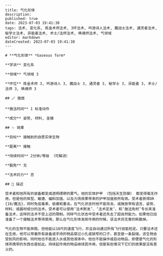 
    ---
    title: 气化形体
    description: 
    published: true
    date: 2023-07-03 19:41:38
    tags: 法术, 变化系, 炼金术师法术, 3环法术, 吟游诗人法术, 魔战士法术, 通灵者法术, 秘学士法术, 异能者法术, 术士/法师法术, 唤魂师法术, 气领域
    editor: markdown
    dateCreated: 2023-07-03 19:41:38
    ---

    # **气化形体** *Gaseous form*

    **学派** 变化系 

    **领域** 气领域 3

    **环位** 炼金术师 3, 吟游诗人 3, 魔战士 3, 通灵者 3, 秘学士 3, 异能者 3, 术士/法师 3, 唤魂师 3

    ## 🪄 施放

    **施法时间** 1 标准动作

    **成分** 姿势, 材料, 圣徽

    ## ✨ 效果 

    **目标** 接触到的自愿实体生物 

    **距离** 接触  

    **持续时间** 2分钟/等级 （可解消） 

    **豁免** 无

    **法术抗力** 否

    ## 📖 描述

    受术者和他所有的装备都变成透明缥缈的雾气。他的实体护甲 （包括天生防御） 都变得毫无作用，但是他的体型、敏捷、偏斜加值、以及力场效果带来的护甲加值依然有效。受术者获得DR {10/魔法}，同时免疫毒素、偷袭和重击。在气化状态时他不能攻击，或施放带有语言、姿势、材料、或器材成分的法术。受术者可以使用‘法术默发’、‘法术定发’、和‘施法免材’专长来准备法术，这样的法术不受上述的限制。同样气化状态中受术者还失去了超自然能力。如果他已经准备了一个接触法术等待使用，那么在气化形体发挥作用的时候，该法术将无害的耗散掉。

    气化的生物不能奔跑，但他能以10尺的速度飞行，并且自动通过所有飞行技能检定。只要法术还在生效，他可以带着所有装备或手持的物品穿过小孔或狭窄的口子，甚至是一条裂缝。该生物会受到风的影响，同时他也不能进入水或其他液体中。他也不能操作或启动物品，即便是气化的形体所携带的东西也是如此。持续起作用的物品继续其作用，但是有些情况下它们的效果是没有意义的。
    